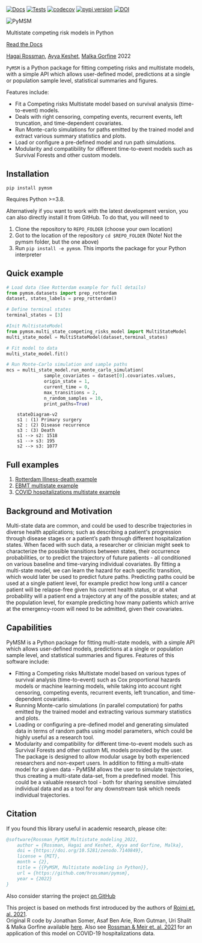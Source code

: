 [![Docs](https://github.com/hrossman/pymsm/actions/workflows/docs.yml/badge.svg)](https://hrossman.github.io/pymsm/)
[![Tests](https://github.com/hrossman/pymsm/actions/workflows/tests.yml/badge.svg)](https://github.com/hrossman/pymsm/actions/workflows/tests.yml)
[![codecov](https://codecov.io/gh/hrossman/pymsm/branch/main/graph/badge.svg?token=FG434UHSQ2)](https://codecov.io/gh/hrossman/pymsm)
[![pypi version](https://img.shields.io/pypi/v/pymsm)](https://pypi.org/project/pymsm/)
[![DOI](https://zenodo.org/badge/DOI/10.5281/zenodo.7140849.svg)](https://doi.org/10.5281/zenodo.7140849)

![PyMSM](https://github.com/hrossman/pymsm/blob/main/docs/pymsm_icon.svg)  

Multistate competing risk models in Python  
  
[Read the Docs](https://hrossman.github.io/pymsm/)  
  
[Hagai Rossman](https://hrossman.github.io/), [Ayya Keshet](https://github.com/ayya-keshet), [Malka Gorfine](https://www.tau.ac.il/~gorfinem/) 2022


`PyMSM` is a Python package for fitting competing risks and multistate models, with a simple API which allows user-defined model, predictions at a single or population sample level, statistical summaries and figures.  

Features include:

- Fit a Competing risks Multistate model based on survival analysis (time-to-event) models.
- Deals with right censoring, competing events, recurrent events, left truncation, and time-dependent covariates.
- Run Monte-carlo simulations for paths emitted by the trained model and extract various summary statistics and plots.
- Load or configure a pre-defined model and run path simulations.
- Modularity and compatibility for different time-to-event models such as Survival Forests and other custom models.


## Installation

```console
pip install pymsm
```
Requires Python >=3.8.  

Alternatively if you want to work with the latest development version, you can also directly install it from GitHub.
To do that, you will need to 
1. Clone the repository to `REPO_FOLDER` (choose your own location)
2. Got to the location of the repository `cd $REPO_FOLDER` (Note! Not the pymsm folder, but the one above)
3. Run `pip install -e pymsm`. This imports the package for your Python interpreter


## Quick example

```py linenums="1"
# Load data (See Rotterdam example for full details)
from pymsm.datasets import prep_rotterdam
dataset, states_labels = prep_rotterdam()

# Define terminal states
terminal_states = [3]

#Init MultistateModel
from pymsm.multi_state_competing_risks_model import MultiStateModel
multi_state_model = MultiStateModel(dataset,terminal_states)

# Fit model to data
multi_state_model.fit()

# Run Monte-Carlo simulation and sample paths
mcs = multi_state_model.run_monte_carlo_simulation(
              sample_covariates = dataset[0].covariates.values,
              origin_state = 1,
              current_time = 0,
              max_transitions = 2,
              n_random_samples = 10,
              print_paths=True)
```

```mermaid
    stateDiagram-v2
    s1 : (1) Primary surgery
    s2 : (2) Disease recurrence
    s3 : (3) Death
    s1 --> s2: 1518 
    s1 --> s3: 195 
    s2 --> s3: 1077 
```  


## Full examples
1. [Rotterdam Illness-death example](https://github.com/hrossman/pymsm/blob/main/docs/full_examples/Rotterdam_example.ipynb)
2. [EBMT multistate example](https://github.com/hrossman/pymsm/blob/main/docs/full_examples/EBMT_example.ipynb)
3. [COVID hospitalizations multistate example](https://github.com/hrossman/pymsm/blob/main/docs/full_examples/COVID_hospitalization_example.ipynb)  


## Background and Motivation
Multi-state data are common, and could be used to describe trajectories in diverse health applications; such as  describing a patient's progression through disease stages or a patient’s path through different hospitalization states. When faced with such data, a researcher or clinician might seek to characterize the possible transitions between states, their occurrence probabilities, or to predict the trajectory of future patients - all conditioned on various baseline and time-varying individual covariates. By fitting a multi-state model, we can learn the hazard for each specific transition, which would later be used to predict future paths. Predicting paths could be used at a single patient level, for example predict how long until a cancer patient will be relapse-free given his current health status, or at what probability will a patient end a trajectory at any of the possible states; and at the population level, for example predicting how many patients which arrive at the emergency-room will need to be admitted, given their covariates. 

## Capabilities
PyMSM is a Python package for fitting multi-state models, with a simple API which allows user-defined models, predictions at a single or population sample level, and statistical summaries and figures.
Features of this software include:  
- Fitting a Competing risks Multistate model based on various types of survival analysis (time-to-event) such as Cox proportional hazards models or machine learning models, while taking into account right censoring, competing events, recurrent events, left truncation, and time-dependent covariates.  
- Running Monte-carlo simulations (in parallel computation) for paths emitted by the trained model and extracting various summary statistics and plots.  
- Loading or configuring a pre-defined model and generating simulated data in terms of random paths using model parameters, which could be highly useful as a research tool.  
- Modularity and compatibility for different time-to-event models such as Survival Forests and other custom ML models provided by the user.  
The package is designed to allow modular usage by both experienced researchers and non-expert users. In addition to fitting a multi-state model for a given data - PyMSM allows the user to simulate trajectories, thus creating a multi-state data-set, from a predefined model. This could be a valuable research tool - both for sharing sensitive simulated individual data and as a tool for any downstream task which needs individual trajectories.  


## Citation

If you found this library useful in academic research, please cite:

```bibtex
@software{Rossman_PyMSM_Multistate_modeling_2022,
    author = {Rossman, Hagai and Keshet, Ayya and Gorfine, Malka},
    doi = {https://doi.org/10.5281/zenodo.7140849},
    license = {MIT},
    month = {2},
    title = {{PyMSM, Multistate modeling in Python}},
    url = {https://github.com/hrossman/pymsm},
    year = {2022}
}
```

Also consider starring the project [on GitHub](https://github.com/hrossman/pymsm)

This project is based on methods first introduced by the authors of [Roimi et. al. 2021](https://academic.oup.com/jamia/article/28/6/1188/6105188).  
 Original R code by Jonathan Somer, Asaf Ben Arie, Rom Gutman, Uri Shalit & Malka Gorfine available [here](https://github.com/JonathanSomer/covid-19-multi-state-model).
 Also see [Rossman & Meir et. al. 2021](https://www.nature.com/articles/s41467-021-22214-z) for an application of this model on COVID-19 hospitalizations data.

